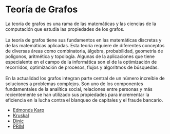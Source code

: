 # Teoría de Grafos
La teoría de grafos es una rama de las matemáticas y las ciencias de la computación que estudia las propiedades de los grafos.</br></br>
La teoría de grafos tiene sus fundamentos en las matemáticas discretas y de las matemáticas aplicadas. Esta teoría requiere de diferentes conceptos de diversas áreas como combinatoria, álgebra, probabilidad, geometría de polígonos, aritmética y topología. Algunas de la aplicaciones que tiene especialente en el campo de la informática son el de la optimización de recorridos, optimización de procesos, flujos y algoritmos de búsquedas.</br></br>
En la actualidad los grafos integran parte central de un número increíble de soluciones a problemas complejos. Son uno de los componentes fundamentales de la analítica social, relaciones entre personas y más recientemente se han utilizado sus propiedades para incrementar la eficiencia en la lucha contra el blanqueo de capitales y el fraude bancario.

-  [Edmonds Karp](https://github.com/camgany/Algoritmica_2/tree/main/algoritmos/Teoria_Grafos/EdmodsKarp)
-  [Kruskal](https://github.com/camgany/Algoritmica_2/tree/main/algoritmos/Teoria_Grafos/Kruskal)
-  [Dinic](https://github.com/camgany/Algoritmica_2/blob/main/algoritmos/Teoria_Grafos/Dinic/dinic.cpp)
-  [PRIM](https://github.com/camgany/Algoritmica_2/tree/main/algoritmos/Teoria_Grafos/Prim)
